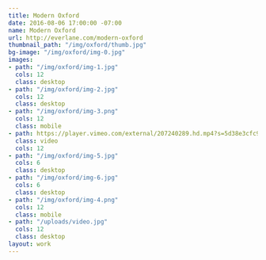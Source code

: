 ```yaml
---
title: Modern Oxford
date: 2016-08-06 17:00:00 -07:00
name: Modern Oxford
url: http://everlane.com/modern-oxford
thumbnail_path: "/img/oxford/thumb.jpg"
bg-image: "/img/oxford/img-0.jpg"
images:
- path: "/img/oxford/img-1.jpg"
  cols: 12
  class: desktop
- path: "/img/oxford/img-2.jpg"
  cols: 12
  class: desktop
- path: "/img/oxford/img-3.png"
  cols: 12
  class: mobile
- path: https://player.vimeo.com/external/207240289.hd.mp4?s=5d38e3cfc988a2286b40fa2244279af3682d9aa0&profile_id=174
  class: video
  cols: 12
- path: "/img/oxford/img-5.jpg"
  cols: 6
  class: desktop
- path: "/img/oxford/img-6.jpg"
  cols: 6
  class: desktop
- path: "/img/oxford/img-4.png"
  cols: 12
  class: mobile
- path: "/uploads/video.jpg"
  cols: 12
  class: desktop
layout: work
---
```


